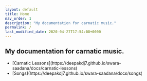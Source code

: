 ```yaml
---
layout: default
title: Home
nav_order: 1
description: "My documentation for carnatic music."
permalink: /
last_modified_date: 2020-04-27T17:54:08+0000
---
```


## My documentation for carnatic music.

<ul>
    <li>
    [Carnatic Lessons](https://deepakdj7.github.io/swara-saadana/docs/carnatic-lessons)
    </li>
    <li>
    [Songs](https://deepakdj7.github.io/swara-saadana/docs/songs)
    </li>
</ul>
